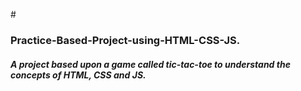 #<h3>Practice-Based-Project-using-HTML-CSS-JS.</h3>

<h5>A project based upon a game called tic-tac-toe to understand the concepts of HTML, CSS and JS.</h5>
